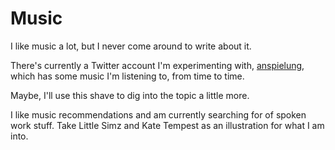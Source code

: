 # Music

I like music a lot, but I never come around to write about it.

There's currently a Twitter account I'm experimenting with,
[anspielung](https://twitter.com/anspielung), which has some music
I'm listening to, from time to time.

Maybe, I'll use this shave to dig into the topic a little more.

I like music recommendations and am currently searching for
of spoken work stuff. Take Little Simz and Kate Tempest as an
illustration for what I am into.

